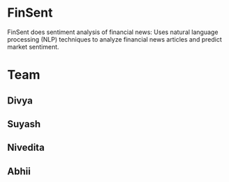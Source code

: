 # FinSent
FinSent does sentiment analysis of financial news: Uses natural language processing (NLP) techniques to analyze financial news articles and predict market sentiment.


# Team 

## Divya
## Suyash 
## Nivedita
## Abhii 